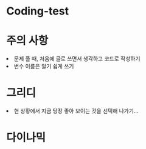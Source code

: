 # Coding-test

<h1>주의 사항</h1>
<body> 
  <p>
    <li>문제 풀 때, 처음에 글로 쓰면서 생각하고 코드로 작성하기</li>
    <li>변수 이름은 알기 쉽게 쓰기</li>
  </p> 
</body>

<h1>그리디</h1>
<body> 
  <p>
    <li>현 상황에서 지금 당장 좋아 보이는 것을 선택해 나가기...</li>
  </p> 
</body>

<h1>다이나믹</h1>
<body>
  <p>
    
  </p>
</body>